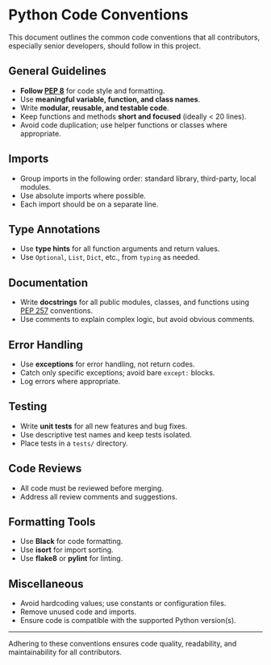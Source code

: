 # Python Code Conventions

This document outlines the common code conventions that all contributors, especially senior developers, should follow in this project.

## General Guidelines

- **Follow [PEP 8](https://pep8.org/)** for code style and formatting.
- Use **meaningful variable, function, and class names**.
- Write **modular, reusable, and testable code**.
- Keep functions and methods **short and focused** (ideally < 20 lines).
- Avoid code duplication; use helper functions or classes where appropriate.

## Imports

- Group imports in the following order: standard library, third-party, local modules.
- Use absolute imports where possible.
- Each import should be on a separate line.

## Type Annotations

- Use **type hints** for all function arguments and return values.
- Use `Optional`, `List`, `Dict`, etc., from `typing` as needed.

## Documentation

- Write **docstrings** for all public modules, classes, and functions using [PEP 257](https://www.python.org/dev/peps/pep-0257/) conventions.
- Use comments to explain complex logic, but avoid obvious comments.

## Error Handling

- Use **exceptions** for error handling, not return codes.
- Catch only specific exceptions; avoid bare `except:` blocks.
- Log errors where appropriate.

## Testing

- Write **unit tests** for all new features and bug fixes.
- Use descriptive test names and keep tests isolated.
- Place tests in a `tests/` directory.

## Code Reviews

- All code must be reviewed before merging.
- Address all review comments and suggestions.

## Formatting Tools

- Use **Black** for code formatting.
- Use **isort** for import sorting.
- Use **flake8** or **pylint** for linting.

## Miscellaneous

- Avoid hardcoding values; use constants or configuration files.
- Remove unused code and imports.
- Ensure code is compatible with the supported Python version(s).

---
Adhering to these conventions ensures code quality, readability, and maintainability for all contributors.